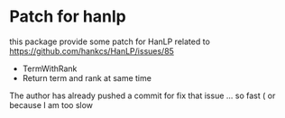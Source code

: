 # Patch for hanlp

this package provide some patch for HanLP related to https://github.com/hankcs/HanLP/issues/85

- TermWithRank
- Return term and rank at same time

The author has already pushed a commit for fix that issue ... so fast ( or because I am too slow
